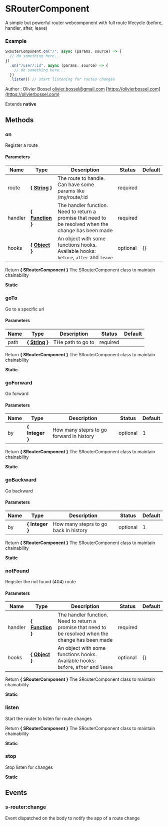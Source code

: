 # SRouterComponent

A simple but powerful router webcomponent with full route lifecycle (before, handler, after, leave)

### Example

```js
SRouterComponent.on("/", async (params, source) => {
  // do something here...
})
  .on("/user/:id", async (params, source) => {
    // do something here...
  })
  .listen() // start listening for routes changes
```

Author : Olivier Bossel [olivier.bossel@gmail.com](mailto:olivier.bossel@gmail.com) [https://olivierbossel.com](https://olivierbossel.com)

Extends **native**

## Methods

### on

Register a route

#### Parameters

| Name    | Type                                                                                                       | Description                                                                                           | Status   | Default |
| ------- | ---------------------------------------------------------------------------------------------------------- | ----------------------------------------------------------------------------------------------------- | -------- | ------- |
| route   | **{ [String](https://developer.mozilla.org/fr/docs/Web/JavaScript/Reference/Objets_globaux/String) }**     | The route to handle. Can have some params like /my/route/:id                                          | required |
| handler | **{ [Function](https://developer.mozilla.org/fr/docs/Web/JavaScript/Reference/Objets_globaux/Function) }** | The handler function. Need to return a promise that need to be resolved when the change has been made | required |
| hooks   | **{ [Object](https://developer.mozilla.org/fr/docs/Web/JavaScript/Reference/Objets_globaux/Object) }**     | An object with some functions hooks. Available hooks: `before`, `after` and `leave`                   | optional | {}      |

Return **{ SRouterComponent }** The SRouterComponent class to maintain chainability

**Static**

### goTo

Go to a specific url

#### Parameters

| Name | Type                                                                                                   | Description       | Status   | Default |
| ---- | ------------------------------------------------------------------------------------------------------ | ----------------- | -------- | ------- |
| path | **{ [String](https://developer.mozilla.org/fr/docs/Web/JavaScript/Reference/Objets_globaux/String) }** | THe path to go to | required |

Return **{ SRouterComponent }** The SRouterComponent class to maintain chainability

**Static**

### goForward

Go forward

#### Parameters

| Name | Type            | Description                              | Status   | Default |
| ---- | --------------- | ---------------------------------------- | -------- | ------- |
| by   | **{ Integer }** | How many steprs to go forward in history | optional | 1       |

Return **{ SRouterComponent }** The SRouterComponent class to maintain chainability

**Static**

### goBackward

Go backward

#### Parameters

| Name | Type            | Description                           | Status   | Default |
| ---- | --------------- | ------------------------------------- | -------- | ------- |
| by   | **{ Integer }** | How many steprs to go back in history | optional | 1       |

Return **{ SRouterComponent }** The SRouterComponent class to maintain chainability

**Static**

### notFound

Register the not found (404) route

#### Parameters

| Name    | Type                                                                                                       | Description                                                                                           | Status   | Default |
| ------- | ---------------------------------------------------------------------------------------------------------- | ----------------------------------------------------------------------------------------------------- | -------- | ------- |
| handler | **{ [Function](https://developer.mozilla.org/fr/docs/Web/JavaScript/Reference/Objets_globaux/Function) }** | The handler function. Need to return a promise that need to be resolved when the change has been made | required |
| hooks   | **{ [Object](https://developer.mozilla.org/fr/docs/Web/JavaScript/Reference/Objets_globaux/Object) }**     | An object with some functions hooks. Available hooks: `before`, `after` and `leave`                   | optional | {}      |

Return **{ SRouterComponent }** The SRouterComponent class to maintain chainability

**Static**

### listen

Start the router to listen for route changes

Return **{ SRouterComponent }** The SRouterComponent class to maintain chainability

**Static**

### stop

Stop listen for changes

**Static**

## Events

### s-router:change

Event dispatched on the body to notify the app of a route change
